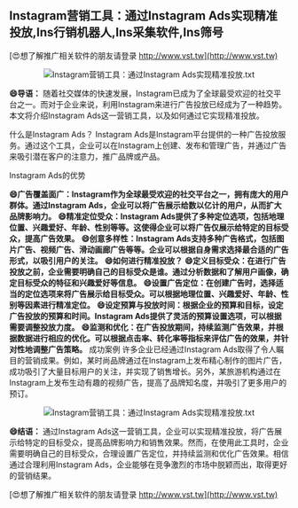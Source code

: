 ## **Instagram营销工具：通过Instagram Ads实现精准投放,Ins行销机器人,Ins采集软件,Ins筛号**

[😍想了解推广相关软件的朋友请登录 http://www.vst.tw](http://www.vst.tw)

 <center><img src="https://vst.tw/MP4/tuiguang/png/4.png" alt="Instagram营销工具：通过Instagram Ads实现精准投放.txt"></center>

**😄导语：**
随着社交媒体的快速发展，Instagram已成为了全球最受欢迎的社交平台之一。而对于企业来说，利用Instagram来进行广告投放已经成为了一种趋势。本文将介绍Instagram Ads这一营销工具，以及如何通过它实现精准投放。

什么是Instagram Ads？
Instagram Ads是Instagram平台提供的一种广告投放服务。通过这个工具，企业可以在Instagram上创建、发布和管理广告，并通过广告来吸引潜在客户的注意力，推广品牌或产品。

Instagram Ads的优势

**😄广告覆盖面广：Instagram作为全球最受欢迎的社交平台之一，拥有庞大的用户群体。通过Instagram Ads，企业可以将广告展示给数以亿计的用户，从而扩大品牌影响力。**
**😄精准定位受众：Instagram Ads提供了多种定位选项，包括地理位置、兴趣爱好、年龄、性别等等。这使得企业可以将广告仅展示给特定的目标受众，提高广告效果。**
**😄创意多样性：Instagram Ads支持多种广告格式，包括图片广告、视频广告、滑动画廊广告等等。企业可以根据自身需求选择最合适的广告形式，以吸引用户的关注。**
**😄如何进行精准投放？**
**😄定义目标受众：在进行广告投放之前，企业需要明确自己的目标受众是谁。通过分析数据和了解用户画像，确定目标受众的特征和兴趣爱好等信息。**
**😄设置广告定位：在创建广告时，选择适当的定位选项来将广告展示给目标受众。可以根据地理位置、兴趣爱好、年龄、性别等因素进行精准定位。**
**😄设定预算与投放时间：根据企业的预算和目标，设定广告投放的预算和时间。Instagram Ads提供了灵活的预算设置选项，可以根据需要调整投放力度。**
**😄监测和优化：在广告投放期间，持续监测广告效果，并根据数据进行相应的优化。可以根据点击率、转化率等指标来评估广告的效果，并针对性地调整广告策略。**
成功案例 许多企业已经通过Instagram Ads取得了令人瞩目的营销成果。例如，某时尚品牌通过在Instagram上发布精心制作的图片广告，成功吸引了大量目标用户的关注，并实现了销售增长。另外，某旅游机构通过在Instagram上发布生动有趣的视频广告，提高了品牌知名度，并吸引了更多用户的预订。

 <center><img src="https://vst.tw/MP4/tuiguang/png/4.png" alt="Instagram营销工具：通过Instagram Ads实现精准投放.txt"></center>

**😄结语：**
通过Instagram Ads这一营销工具，企业可以实现精准投放，将广告展示给特定的目标受众，提高品牌影响力和销售效果。然而，在使用此工具时，企业需要明确自己的目标受众，合理设置广告定位，并持续监测和优化广告效果。相信通过合理利用Instagram Ads，企业能够在竞争激烈的市场中脱颖而出，取得更好的营销结果。

[😍想了解推广相关软件的朋友请登录 http://www.vst.tw](http://www.vst.tw)



